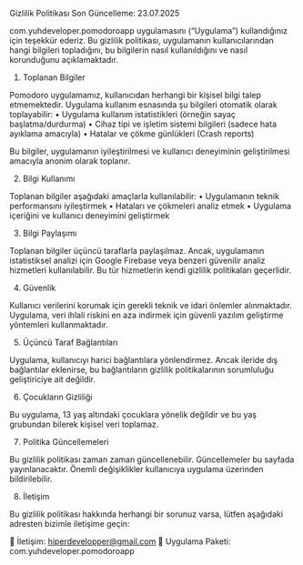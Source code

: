 Gizlilik Politikası
Son Güncelleme: 23.07.2025

com.yuhdeveloper.pomodoroapp uygulamasını (“Uygulama”) kullandığınız için teşekkür ederiz. Bu gizlilik politikası, uygulamanın kullanıcılarından hangi bilgileri topladığını, bu bilgilerin nasıl kullanıldığını ve nasıl korunduğunu açıklamaktadır.

1. Toplanan Bilgiler

Pomodoro uygulamamız, kullanıcıdan herhangi bir kişisel bilgi talep etmemektedir. Uygulama kullanım esnasında şu bilgileri otomatik olarak toplayabilir:
	•	Uygulama kullanım istatistikleri (örneğin sayaç başlatma/durdurma)
	•	Cihaz tipi ve işletim sistemi bilgileri (sadece hata ayıklama amacıyla)
	•	Hatalar ve çökme günlükleri (Crash reports)

Bu bilgiler, uygulamanın iyileştirilmesi ve kullanıcı deneyiminin geliştirilmesi amacıyla anonim olarak toplanır.

2. Bilgi Kullanımı

Toplanan bilgiler aşağıdaki amaçlarla kullanılabilir:
	•	Uygulamanın teknik performansını iyileştirmek
	•	Hataları ve çökmeleri analiz etmek
	•	Uygulama içeriğini ve kullanıcı deneyimini geliştirmek

3. Bilgi Paylaşımı

Toplanan bilgiler üçüncü taraflarla paylaşılmaz. Ancak, uygulamanın istatistiksel analizi için Google Firebase veya benzeri güvenilir analiz hizmetleri kullanılabilir. Bu tür hizmetlerin kendi gizlilik politikaları geçerlidir.

4. Güvenlik

Kullanıcı verilerini korumak için gerekli teknik ve idari önlemler alınmaktadır. Uygulama, veri ihlali riskini en aza indirmek için güvenli yazılım geliştirme yöntemleri kullanmaktadır.

5. Üçüncü Taraf Bağlantıları

Uygulama, kullanıcıyı harici bağlantılara yönlendirmez. Ancak ileride dış bağlantılar eklenirse, bu bağlantıların gizlilik politikalarının sorumluluğu geliştiriciye ait değildir.

6. Çocukların Gizliliği

Bu uygulama, 13 yaş altındaki çocuklara yönelik değildir ve bu yaş grubundan bilerek kişisel veri toplamaz.

7. Politika Güncellemeleri

Bu gizlilik politikası zaman zaman güncellenebilir. Güncellemeler bu sayfada yayınlanacaktır. Önemli değişiklikler kullanıcıya uygulama üzerinden bildirilebilir.

8. İletişim

Bu gizlilik politikası hakkında herhangi bir sorunuz varsa, lütfen aşağıdaki adresten bizimle iletişime geçin:

📧 İletişim: hiperdevelopper@gmail.com
📱 Uygulama Paketi: com.yuhdeveloper.pomodoroapp
